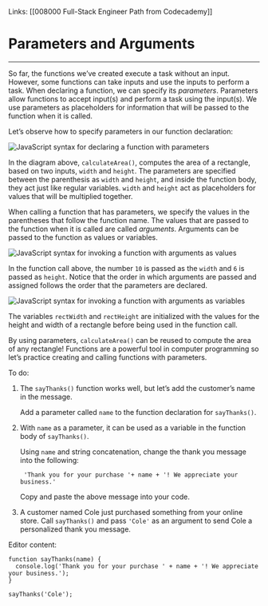 Links:  [[008000 Full-Stack Engineer Path from Codecademy]]
# Parameters and Arguments
---
So far, the functions we’ve created execute a task without an input. However, some functions can take inputs and use the inputs to perform a task. When declaring a function, we can specify its _parameters_. Parameters allow functions to accept input(s) and perform a task using the input(s). We use parameters as placeholders for information that will be passed to the function when it is called.

Let’s observe how to specify parameters in our function declaration:

![JavaScript syntax for declaring a function with parameters](https://static-assets.codecademy.com/Courses/Learn-JavaScript/function_parameters.svg)

In the diagram above, `calculateArea()`, computes the area of a rectangle, based on two inputs, `width` and `height`. The parameters are specified between the parenthesis as `width` and `height`, and inside the function body, they act just like regular variables. `width` and `height` act as placeholders for values that will be multiplied together.

When calling a function that has parameters, we specify the values in the parentheses that follow the function name. The values that are passed to the function when it is called are called _arguments_. Arguments can be passed to the function as values or variables.

![JavaScript syntax for invoking a function with arguments as values](https://static-assets.codecademy.com/Courses/Learn-JavaScript/by_value.svg)

In the function call above, the number `10` is passed as the `width` and `6` is passed as `height`. Notice that the order in which arguments are passed and assigned follows the order that the parameters are declared.

![JavaScript syntax for invoking a function with arguments as variables](https://static-assets.codecademy.com/Courses/Learn-JavaScript/by_variable.svg)

The variables `rectWidth` and `rectHeight` are initialized with the values for the height and width of a rectangle before being used in the function call.

By using parameters, `calculateArea()` can be reused to compute the area of any rectangle! Functions are a powerful tool in computer programming so let’s practice creating and calling functions with parameters.

To do:
1. The `sayThanks()` function works well, but let’s add the customer’s name in the message.
	
	Add a parameter called `name` to the function declaration for `sayThanks()`.
2. With `name` as a parameter, it can be used as a variable in the function body of `sayThanks()`.
	
	Using `name` and string concatenation, change the thank you message into the following:

		'Thank you for your purchase '+ name + '! We appreciate your business.'

	Copy and paste the above message into your code.
3. A customer named Cole just purchased something from your online store. Call `sayThanks()` and pass `'Cole'` as an argument to send Cole a personalized thank you message.

Editor content:

	function sayThanks(name) {
	  console.log('Thank you for your purchase ' + name + '! We appreciate your business.');
	}

	sayThanks('Cole');